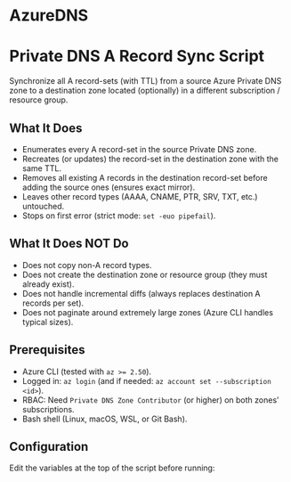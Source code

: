 # AzureDNS

# Private DNS A Record Sync Script

Synchronize all A record-sets (with TTL) from a source Azure Private DNS zone to a destination zone located (optionally) in a different subscription / resource group.

## What It Does
- Enumerates every A record-set in the source Private DNS zone.
- Recreates (or updates) the record-set in the destination zone with the same TTL.
- Removes all existing A records in the destination record-set before adding the source ones (ensures exact mirror).
- Leaves other record types (AAAA, CNAME, PTR, SRV, TXT, etc.) untouched.
- Stops on first error (strict mode: `set -euo pipefail`).

## What It Does NOT Do
- Does not copy non-A record types.
- Does not create the destination zone or resource group (they must already exist).
- Does not handle incremental diffs (always replaces destination A records per set).
- Does not paginate around extremely large zones (Azure CLI handles typical sizes).

## Prerequisites
- Azure CLI (tested with `az >= 2.50`).
- Logged in: `az login` (and if needed: `az account set --subscription <id>`).
- RBAC: Need `Private DNS Zone Contributor` (or higher) on both zones’ subscriptions.
- Bash shell (Linux, macOS, WSL, or Git Bash).

## Configuration
Edit the variables at the top of the script before running:
